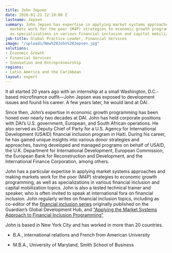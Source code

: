 ```yaml
---
title: John Jepsen
date: 2016-01-21 22:18:00 Z
lastname: Jepsen
summary: John Jepsen has expertise in applying market systems approaches and making
  markets work for the poor (M4P) strategies to economic growth programming, as well
  as specializations in various financial inclusion and capital mobilization topics.
job-title: Global Practice Leader, Financial Services
image: "/uploads/New%20John%20Jepsen.jpg"
solutions:
- Economic Growth
- Financial Services
- Innovation and Entrepreneurship
regions:
- Latin America and the Caribbean
layout: expert
---
```


It all started 20 years ago with an internship at a small Washington, D.C.-based microfinance outfit—John Jepsen was exposed to development issues and found his career. A few years later, he would land at DAI.

Since then, John’s expertise in economic growth programming has been honed over nearly two decades at DAI. John has held corporate positions with DAI’s U.S. government, European, and South African operations. He also served as Deputy Chief of Party for a U.S. Agency for International Development (USAID) financial inclusion program in Haiti. During his career, he has gained unique insights into various donor strategies and approaches, having developed and managed programs on behalf of USAID, the U.K. Department for International Development, European Commission, the European Bank for Reconstruction and Development, and the International Finance Corporation, among others.

John has a particular expertise in applying market systems approaches and making markets work for the poor (M4P) strategies to economic growth programming, as well as specializations in various financial inclusion and capital mobilization topics.  John is also a tested technical trainer and speaker, who is often invited to speak at international fora on financial inclusion. John regularly writes on financial inclusion topics, including as co-editor of the [financial inclusion series](http://dai-global-developments.com/developments/financial-inclusion/) originally published on the Guardian’s Global Development Hub, and ["Applying the Market Systems Approach to Financial Inclusion Programming"](http://dai-global-developments.com/articles/applying-market-systems-approaches-to-financial-inclusion-projects/.)

John is based in New York City and has worked in more than 20 countries.

* B.A., international relations and French from American University

* M.B.A., University of Maryland, Smith School of Business